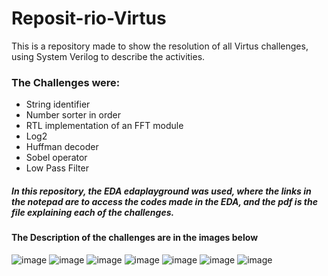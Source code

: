 # Reposit-rio-Virtus
This is a repository made to show the resolution of all Virtus challenges, using System Verilog to describe the activities.

### The Challenges were:
* String identifier
* Number sorter in order
* RTL implementation of an FFT module
* Log2
* Huffman decoder
* Sobel operator
* Low Pass Filter

##### In this repository, the EDA edaplayground was used, where the links in the notepad are to access the codes made in the EDA, and the pdf is the file explaining each of the challenges.

#### The Description of the challenges are in the images below

![image](https://user-images.githubusercontent.com/96848397/221369417-2540de14-81ad-4df1-b8e9-40e82262836e.png)
![image](https://user-images.githubusercontent.com/96848397/221369427-01d64a03-7ec8-4b4f-a813-51276a77533c.png)
![image](https://user-images.githubusercontent.com/96848397/221369442-404b9972-7f68-41ec-9e87-5971bf1f8eef.png)
![image](https://user-images.githubusercontent.com/96848397/221369449-8f1fcb70-73e1-4cec-9955-e4873c2f70fa.png)
![image](https://user-images.githubusercontent.com/96848397/221369490-507bc387-6d31-4772-b9c2-f201c7ecc778.png)
![image](https://user-images.githubusercontent.com/96848397/221369498-ea647147-928e-4b7e-a010-1406b09416b9.png)
![image](https://user-images.githubusercontent.com/96848397/221369505-8a749db0-eb79-4492-a3fc-0ed1a4b17975.png)
